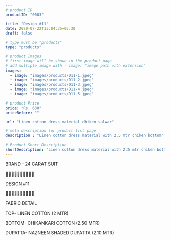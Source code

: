```yaml
---
# product ID
productID: "0003"

title: "Design #11"
date: 2020-07-22T13:04:35+05:30
draft: false

# type must be "products"
type: "products"

# product Images
# first image will be shown in the product page
# add multiple image with - image: "image path with extension"
images:
  - image: "images/products/D11-1.jpeg"
  - image: "images/products/D11-2.jpeg"
  - image: "images/products/D11-3.jpeg"
  - image: "images/products/D11-4.jpeg"
  - image: "images/products/D11-5.jpeg"

# product Price
price: "Rs. 630"
priceBefore: ""

url: "Linen cotton dress material chiken salwar"

# meta description for product list page
description : "Linen cotton dress material with 2.5 mtr chiken bottom"

# Product Short Description
shortDescription: "Linen cotton dress material with 2.5 mtr chiken bottom"
---
```

BRAND - 24 CARAT SUIT

💐💐💐💐💐💐💐💐💐💐

DESIGN #11

🌷🌷🌷🌷🌷🌷🌷🌷🌷🌷

FABRIC DETAIL

TOP- LINEN COTTON (2 MTR)

BOTTOM- CHIKANKARI COTTON (2.50 MTR)

DUPATTA- NAZNEEN SHADED DUPATTA (2.10 MTR)
